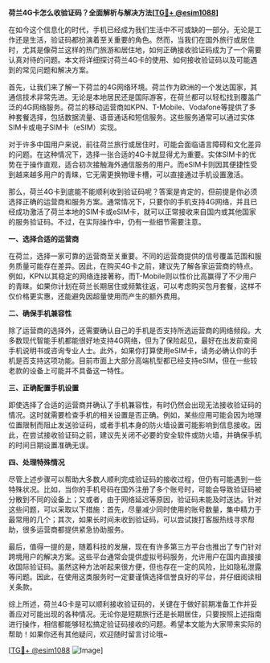 **荷兰4G卡怎么收验证码？全面解析与解决方法[[TG💪+ @esim1088](https://t.me/s/esim1088)]**

在如今这个信息化的时代，手机已经成为我们生活中不可或缺的一部分。无论是工作还是生活，验证码都扮演着至关重要的角色。然而，当我们在国外旅行或居住时，尤其是像荷兰这样的热门旅游和居住地，如何正确接收验证码成为了一个需要认真对待的问题。本文将详细探讨荷兰4G卡的使用、如何接收验证码以及可能遇到的常见问题和解决方案。

首先，让我们来了解一下荷兰的4G网络环境。荷兰作为欧洲的一个发达国家，其通信技术非常先进。无论是本地居民还是国际游客，在荷兰都可以轻松找到覆盖广泛的4G网络服务。荷兰的移动运营商如KPN、T-Mobile、Vodafone等提供了多种套餐选择，包括数据流量、语音通话和短信服务。这些服务通常可以通过实体SIM卡或电子SIM卡（eSIM）实现。

对于许多中国用户来说，前往荷兰旅行或居住时，可能会面临语言障碍和文化差异的问题。在这种情况下，选择一张合适的4G卡就显得尤为重要。实体SIM卡的优势在于操作直观，适合初次接触海外通信服务的用户。而eSIM卡则因其便捷性受到越来越多用户的青睐，它无需更换物理卡槽，可以直接通过手机设置激活。

那么，荷兰4G卡到底能不能顺利收到验证码呢？答案是肯定的，但前提是你必须选择正确的运营商和服务方案。通常情况下，只要你的手机支持4G网络，并且已经成功激活了荷兰本地的SIM卡或eSIM卡，就可以正常接收来自国内或其他国家的服务验证码。不过，在实际操作中，仍有一些细节需要注意。

**一、选择合适的运营商**

在荷兰，选择一家可靠的运营商至关重要。不同的运营商提供的信号覆盖范围和服务质量可能存在差异。因此，在购买4G卡之前，建议先了解各家运营商的特点。例如，KPN以其稳定的网络连接著称，而T-Mobile则以性价比高赢得了不少用户的青睐。如果你计划在荷兰长期居住或频繁往返，可以考虑购买包月套餐，这样不仅价格更实惠，还能避免因超量使用而产生的额外费用。

**二、确保手机兼容性**

除了运营商的选择外，还需要确认自己的手机是否支持所选运营商的网络频段。大多数现代智能手机都能很好地支持4G网络，但为了保险起见，最好在出发前查阅手机说明书或咨询专业人士。此外，如果你打算使用eSIM卡，请务必确认你的手机是否支持这项功能。目前市面上大部分高端机型都已经支持eSIM，但在一些较老款的设备上可能并不具备这一特性。

**三、正确配置手机设置**

即使选择了合适的运营商并确认了手机兼容性，有时仍然会出现无法接收验证码的情况。这时就需要检查手机的相关设置是否正确。例如，某些应用可能会因为地理位置限制而阻止发送验证码，或者手机本身的防火墙设置可能影响到信息接收。因此，在尝试接收验证码之前，建议先关闭不必要的安全软件或防火墙，并确保手机的时间日期设置准确无误。

**四、处理特殊情况**

尽管上述步骤可以帮助大多数人顺利完成验证码的接收过程，但仍有可能遇到一些特殊状况。比如，当你的手机号码在国外注册了多个账号时，可能会导致验证码被分散到不同的设备上；又或者，由于网络延迟等原因，验证码未能及时送达。针对这些问题，可以采取以下措施：首先，尽量减少同时使用的账号数量，集中精力于最常用的几个；其次，如果长时间未收到验证码，可以尝试拨打客服热线寻求帮助，很多运营商都提供紧急协助服务。

最后，值得一提的是，随着科技的发展，现在有许多第三方平台也推出了专门针对跨境用户的解决方案。这些平台通常会提供虚拟号码服务，允许用户在国内直接接收国际验证码。虽然这种方法听起来很方便，但也存在一定的风险，比如隐私泄露等问题。因此，在使用这类服务时一定要谨慎选择信誉良好的平台，并仔细阅读相关条款。

综上所述，荷兰4G卡是可以顺利接收验证码的，关键在于做好前期准备工作并妥善应对可能出现的各种情况。无论你是短期旅行还是长期居住，只要按照上述指南进行操作，相信都能够轻松搞定验证码接收的问题。希望本文能为大家带来实际的帮助！如果你还有其他疑问，欢迎随时留言讨论哦~

[[TG💪+ @esim1088](https://t.me/s/esim1088) ![Image](https://i.postimg.cc/4NQfJmqS/Snipaste-2025-05-13-00-14-12.png)]